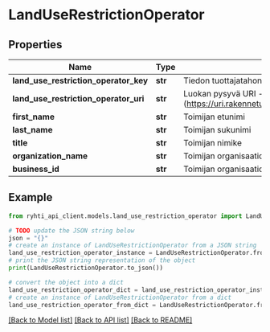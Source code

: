 # LandUseRestrictionOperator


## Properties

Name | Type | Description | Notes
------------ | ------------- | ------------- | -------------
**land_use_restriction_operator_key** | **str** | Tiedon tuottajatahon tietojärjestelmän generoima kohteen versioriippumaton tunnus. | 
**land_use_restriction_operator_uri** | **str** | Luokan pysyvä URI -muotoinen viittaustunniste (https://uri.rakennetunymparistontietojarjestelma.fi/landuserestrictionoperator/{guid}) | [optional] [readonly] 
**first_name** | **str** | Toimijan etunimi | [optional] 
**last_name** | **str** | Toimijan sukunimi | [optional] 
**title** | **str** | Toimijan nimike | [optional] 
**organization_name** | **str** | Toimijan organisaation nimi. | [optional] 
**business_id** | **str** | Toimijan organisaation y-tunnus. | [optional] 

## Example

```python
from ryhti_api_client.models.land_use_restriction_operator import LandUseRestrictionOperator

# TODO update the JSON string below
json = "{}"
# create an instance of LandUseRestrictionOperator from a JSON string
land_use_restriction_operator_instance = LandUseRestrictionOperator.from_json(json)
# print the JSON string representation of the object
print(LandUseRestrictionOperator.to_json())

# convert the object into a dict
land_use_restriction_operator_dict = land_use_restriction_operator_instance.to_dict()
# create an instance of LandUseRestrictionOperator from a dict
land_use_restriction_operator_from_dict = LandUseRestrictionOperator.from_dict(land_use_restriction_operator_dict)
```
[[Back to Model list]](../README.md#documentation-for-models) [[Back to API list]](../README.md#documentation-for-api-endpoints) [[Back to README]](../README.md)


